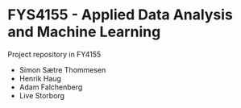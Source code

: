 # FYS4155 -  Applied Data Analysis and Machine Learning

Project repository in FY4155
- Simon Sætre Thommesen
- Henrik Haug
- Adam Falchenberg
- Live Storborg